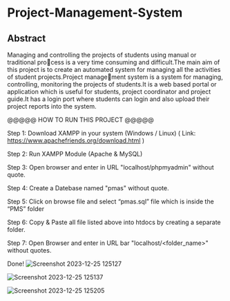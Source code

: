 # Project-Management-System
## Abstract
Managing and controlling the projects of students using manual or traditional process is a very time consuming and difficult.The main aim of this project is to create an
automated system for managing all the activities of student projects.Project management system is a system for managing, controlling, monitoring the projects of students.It
is a web based portal or application which is useful for students, project coordinator and
project guide.It has a login port where students can login and also upload their project
reports into the system.

@@@@@ HOW TO RUN THIS PROJECT @@@@@

Step 1: Download XAMPP in your system (Windows / Linux) ( Link: https://www.apachefriends.org/download.html )

Step 2: Run XAMPP Module (Apache & MySQL)

Step 3: Open browser and enter in URL "localhost/phpmyadmin" without quote.

Step 4: Create a Datebase named "pmas" without quote.

Step 5: Click on browse file and select “pmas.sql” file which is inside the “PMS” folder

Step 6: Copy & Paste all file listed above into htdocs by creating a separate folder.

Step 7: Open Browser and enter in URL bar "localhost/<folder_name>" without quotes.

Done!
![Screenshot 2023-12-25 125127](https://github.com/mishal-22/Project-Management-System/assets/107937088/7a0fcc9e-32c2-4d1f-ad1e-cad20ff70f48)


![Screenshot 2023-12-25 125137](https://github.com/mishal-22/Project-Management-System/assets/107937088/9fd4ee43-6854-44cd-89aa-3914c669eb65)


![Screenshot 2023-12-25 125205](https://github.com/mishal-22/Project-Management-System/assets/107937088/2cc9daac-ddc6-48aa-83b8-1c371fa4c57e)







